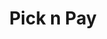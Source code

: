 ---
title: "Pick n Pay"
url: /kempton-park/pick-n-pay-cnr-kelvin-drive-and-h-lewis-street-festival-mall/
shop: supermarket
---